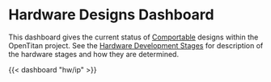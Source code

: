 # Hardware Designs Dashboard

This dashboard gives the current status of
[Comportable](/doc/rm/comportability_specification)
designs within the OpenTitan project.
See the [Hardware Development Stages](/doc/ug/hw_stages) for description of the hardware stages and how they are determined.

{{< dashboard "hw/ip" >}}
